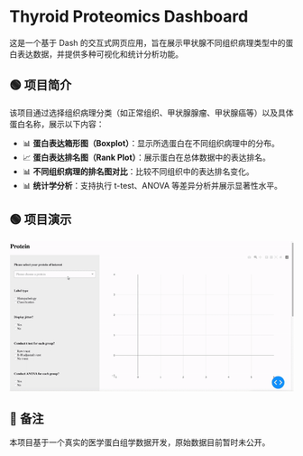 #  Thyroid Proteomics Dashboard

这是一个基于 Dash 的交互式网页应用，旨在展示甲状腺不同组织病理类型中的蛋白表达数据，并提供多种可视化和统计分析功能。

## 🟢 项目简介

该项目通过选择组织病理分类（如正常组织、甲状腺腺瘤、甲状腺癌等）以及具体蛋白名称，展示以下内容：

- 📊 **蛋白表达箱形图（Boxplot）**：显示所选蛋白在不同组织病理中的分布。
- 📈 **蛋白表达排名图（Rank Plot）**：展示蛋白在总体数据中的表达排名。
- 📊 **不同组织病理的排名图对比**：比较不同组织中的表达排名变化。
- 📊 **统计学分析**：支持执行 t-test、ANOVA 等差异分析并展示显著性水平。

## 🟢 项目演示

![Demo](./images/demo.gif)

## 🔸 备注

本项目基于一个真实的医学蛋白组学数据开发，原始数据目前暂时未公开。